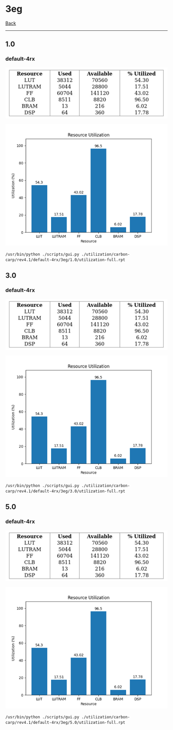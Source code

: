 # 3eg

[Back](<../rev4.1.md>)

---

## 1.0
### default-4rx

<p align="center">
	<img src="../../../../images/carbon-carp/rev4.1/default-4rx/3eg/1.0/table.jpg" />
</p>

<p align="center">
	<img src="../../../../images/carbon-carp/rev4.1/default-4rx/3eg/1.0/graph.png" />
</p>

`/usr/bin/python ./scripts/gui.py ./utilization/carbon-carp/rev4.1/default-4rx/3eg/1.0/utilization-full.rpt`

## 3.0
### default-4rx

<p align="center">
	<img src="../../../../images/carbon-carp/rev4.1/default-4rx/3eg/3.0/table.jpg" />
</p>

<p align="center">
	<img src="../../../../images/carbon-carp/rev4.1/default-4rx/3eg/3.0/graph.png" />
</p>

`/usr/bin/python ./scripts/gui.py ./utilization/carbon-carp/rev4.1/default-4rx/3eg/3.0/utilization-full.rpt`

## 5.0
### default-4rx

<p align="center">
	<img src="../../../../images/carbon-carp/rev4.1/default-4rx/3eg/5.0/table.jpg" />
</p>

<p align="center">
	<img src="../../../../images/carbon-carp/rev4.1/default-4rx/3eg/5.0/graph.png" />
</p>

`/usr/bin/python ./scripts/gui.py ./utilization/carbon-carp/rev4.1/default-4rx/3eg/5.0/utilization-full.rpt`

